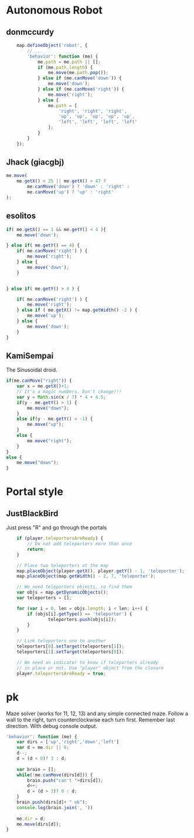 # Autonomous Robot

## donmccurdy

```javascript
    map.defineObject('robot', {
        // ...
        'behavior': function (me) {
          	me.path = me.path || [];
            if (me.path.length) {
            	me.move(me.path.pop());
	        } else if (me.canMove('down')) {
                me.move('down');
            } else if (me.canMove('right')) {
                me.move('right');
            } else {
            	me.path = [
     	  			'right', 'right', 'right',
                    'up', 'up', 'up', 'up', 'up',
                    'left', 'left', 'left', 'left'
                ];
            }
        }
    });
```


## Jhack (giacgbj)

```javascript
me.move(
	me.getX() < 25 || me.getX() > 47 ?
		me.canMove('down') ? 'down' : 'right' :
		me.canMove('up') ? 'up' : 'right'
);
```

## esolitos
```javascript
if( me.getX() == 1 && me.getY() < 4 ){
    me.move('down');

} else if( me.getY() == 4) {
    if( me.canMove('right') ) {
        me.move('right');
    } else {
        me.move('down');
    }


} else if( me.getY() > 4 ) {

    if( me.canMove('right') ) {
        me.move('right');
    } else if ( me.getX() != map.getWidth() -2 ) {
        me.move('up');
    } else {
        me.move('down');
    }
}
```

## KamiSempai

The Sinusoidal droid.
```javascript
if(me.canMove("right")) {
    var x = me.getX()+1;
    // It's a magic numbers. Don't change!!!
    var y = Math.sin(x / 7) * 4 + 4.5;
    if(y - me.getY() > 1) {
    	me.move("down");
    }
    else if(y - me.getY() < -1) {
    	me.move("up");
    }
    else {
    	me.move("right");
    }
}
else {
	me.move("down");
}
```

# Portal style

## JustBlackBird

Just press "R" and go through the portals
```javascript
    if (player.teleportersAreReady) {
        // Do not add teleporters more than once
        return;
    }

    // Place two teleporters at the map
    map.placeObject(player.getX(), player.getY() - 1, 'teleporter');
    map.placeObject(map.getWidth() - 2, 7, 'teleporter');

    // We need teleporters objects, so find them
    var objs = map.getDynamicObjects();
    var teleporters = [];

    for (var i = 0, len = objs.length; i < len; i++) {
        if (objs[i].getType() == 'teleporter') {
                teleporters.push(objs[i]);
        }
    }

    // Link teleporters one to another
    teleporters[0].setTarget(teleporters[1]);
    teleporters[1].setTarget(teleporters[0]);

    // We need an indicator to know if teleporters already
    // in place or not. Use "player" object from the closure
    player.teleportersAreReady = true;
```

# pk

Maze solver (works for 11, 12, 13) and any simple connected maze.
Follow a wall to the right, turn counterclockwise each turn first. Remember last direction.
With debug console output.
```javascript
'behavior': function (me) {
    var dirs = ['up','right','down','left']
    var d = me.dir || 0;
    d--;
    d = (d < 0)? 3 : d;
    
    var brain = [];
    while(!me.canMove(dirs[d])) {
        brain.push("can't "+dirs[d]);
        d++;
        d = (d > 3)? 0 : d;
    }
    brain.push(dirs[d]+ " ok");
    console.log(brain.join(', '))
    
    me.dir = d;            
    me.move(dirs[d]);
}
```
